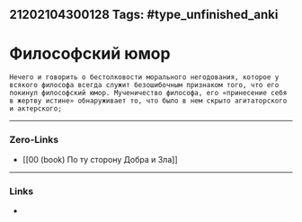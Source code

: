 21202104300128
Tags: #type_unfinished_anki
---
# Философский юмор

    Нечего и говорить о бестолковости морального негодования, которое у всякого философа всегда служит безошибочным признаком того, что его покинул философский юмор. Мученичество философа, его «принесение себя в жертву истине» обнаруживает то, что было в нем скрыто агитаторского и актерского;

---
### Zero-Links
- [[00 (book) По ту сторону Добра и Зла]]
---
### Links
-